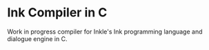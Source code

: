 # Ink Compiler in C
Work in progress compiler for Inkle's Ink programming language and dialogue engine in C.
